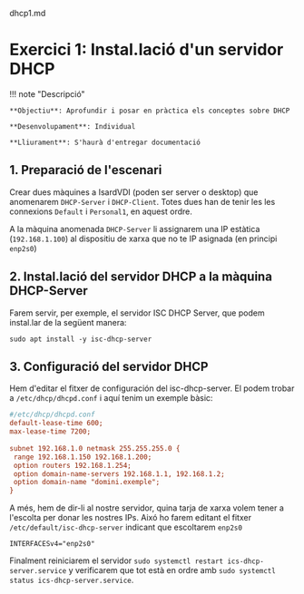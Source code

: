 dhcp1.md
# Exercici 1: Instal.lació d'un servidor DHCP

!!! note "Descripció"

    **Objectiu**: Aprofundir i posar en pràctica els conceptes sobre DHCP
    
    **Desenvolupament**: Individual
    
    **Lliurament**: S'haurà d'entregar documentació


## 1. Preparació de l'escenari

Crear dues màquines a IsardVDI (poden ser server o desktop) que anomenarem `DHCP-Server` i `DHCP-Client`. 
Totes dues han de tenir les les connexions `Default` i `Personal1`, en aquest ordre.

A la màquina anomenada `DHCP-Server` li assignarem una IP estàtica (`192.168.1.100`) al dispositiu de xarxa que no te IP asignada (en principi `enp2s0`)

## 2. Instal.lació del servidor DHCP a la màquina DHCP-Server

Farem servir, per exemple, el servidor ISC DHCP Server, que podem instal.lar de la següent manera:

```sudo apt install -y isc-dhcp-server```

## 3. Configuració del servidor DHCP

Hem d'editar el fitxer de configuración del isc-dhcp-server. El podem trobar a `/etc/dhcp/dhcpd.conf` i aquí tenim un exemple bàsic:

``` ini title="/etc/dhcp/dhcpd.conf"
#/etc/dhcp/dhcpd.conf
default-lease-time 600;
max-lease-time 7200;
    
subnet 192.168.1.0 netmask 255.255.255.0 {
 range 192.168.1.150 192.168.1.200;
 option routers 192.168.1.254;
 option domain-name-servers 192.168.1.1, 192.168.1.2;
 option domain-name "domini.exemple";
}
```

A més, hem de dir-li al nostre servidor, quina tarja de xarxa volem tener a l'escolta per donar les nostres IPs. Aixó ho farem editant el fitxer `/etc/default/isc-dhcp-server` indicant que escoltarem `enp2s0`

```
INTERFACESv4="enp2s0"
```

Finalment reiniciarem el servidor `sudo systemctl restart ics-dhcp-server.service` y verificarem que tot està en ordre amb `sudo systemctl status ics-dhcp-server.service`.

